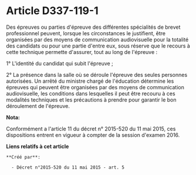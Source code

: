 # Article D337-119-1

Des épreuves ou parties d'épreuve des différentes spécialités de brevet professionnel peuvent, lorsque les circonstances le
justifient, être organisées par des moyens de communication audiovisuelle pour la totalité des candidats ou pour une partie
d'entre eux, sous réserve que le recours à cette technique permette d'assurer, tout au long de l'épreuve :

1° L'identité du candidat qui subit l'épreuve ;

2° La présence dans la salle où se déroule l'épreuve des seules personnes autorisées. Un arrêté du ministre chargé de
l'éducation détermine les épreuves qui peuvent être organisées par des moyens de communication audiovisuelle, les conditions
dans lesquelles il peut être recouru à ces modalités techniques et les précautions à prendre pour garantir le bon déroulement
de l'épreuve.

**Nota:**

Conformément a l'article 11 du décret n° 2015-520 du 11 mai 2015, ces dispositions entrent en vigueur à compter de la session
d'examen 2016.

**Liens relatifs à cet article**

	**Créé par**:

	  - Décret n°2015-520 du 11 mai 2015 - art. 5
